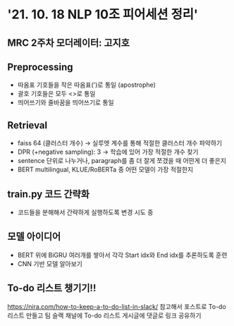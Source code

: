 # '21. 10. 18 NLP 10조 피어세션 정리'

## MRC 2주차 모더레이터: 고지호

## Preprocessing
- 따옴표 기호들을 작은 따옴표(')로 통일 (apostrophe)
- 괄호 기호들은 모두 <>로 통일
- 띄어쓰기와 줄바꿈을 띄어쓰기로 통일

## Retrieval
- faiss 64 (클러스터 개수) -> 실루엣 계수를 통해 적절한 클러스터 개수 파악하기
- DPR (+negative sampling): 3 -> 학습에 있어 가장 적절한 개수 찾기
- sentence 단위로 나누거나, paragraph를 좀 더 잘게 쪼갰을 때 어떤게 더 좋은지
- BERT multilingual, KLUE/RoBERTa 중 어떤 모델이 가장 적절한지

## train.py 코드 간략화
- 코드들을 분해해서 간략하게 실행하도록 변경 시도 중

## 모델 아이디어
- BERT 위에 BiGRU 여러개를 쌓아서 각각 Start idx와 End idx를 추론하도록 훈련
- CNN 기반 모델 알아보기

## To-do 리스트 챙기기!!
https://nira.com/how-to-keep-a-to-do-list-in-slack/
참고해서 포스트로 To-do 리스트 만들고 팀 슬랙 채널에 To-do 리스트 게시글에 댓글로 링크 공유하기